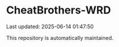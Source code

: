 # CheatBrothers-WRD

Last updated: 2025-06-14 01:47:50

This repository is automatically maintained.
